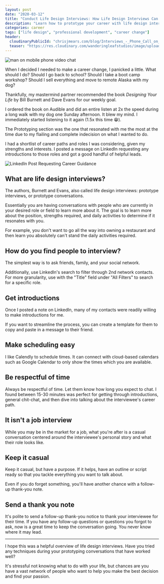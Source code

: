 ```yaml
---
layout: post
date: "2020-03-12"
title: "Conduct Life Design Interviews: How Life Design Interviews Can Help You Find Your Passion"
description: "Learn how to prototype your career with life design interviews. This guide explains how to find and conduct informational interviews with professionals in your desired field to make informed decisions about your career path."
categories: career
tags: ["life design", "professional development", "career change"]
header:
  cloudinaryPublicId: "chrisjmears.com/blog/Interviews_-_Phone_Call_on_Mobile.jpg"
  teaser: "https://res.cloudinary.com/wanderingleafstudios/image/upload/b_auto,c_pad,g_center,h_630,w_1200/v1537890988/chrisjmears.com/blog/Interviews_-_Phone_Call_on_Mobile.jpg"
---
```


![man on mobile phone video chat](https://res.cloudinary.com/wanderingleafstudios/image/upload/v1584053386/chrisjmears.com/blog/Interviews_-_Phone_Call_on_Mobile.jpg)

When I decided I needed to make a career change, I panicked a little. What should I do? Should I go back to school? Should I take a boot camp workshop? Should I sell everything and move to remote Alaska with my dog?

Thankfully, my mastermind partner recommended the book _Designing Your Life_ by Bill Burnett and Dave Evans for our weekly goal.

I ordered the book on Audible and did an entire listen at 2x the speed during a long walk with my dog one Sunday afternoon. It blew my mind. I immediately started listening to it again (1.5x this time 😁).

The Prototyping section was the one that resonated with me the most at the time due to my flailing and complete indecision on what I wanted to do.

I had a shortlist of career paths and roles I was considering, given my strengths and interests. I posted a message on LinkedIn requesting any introductions to those roles and got a good handful of helpful leads.

![LinkedIn Post Requesting Career Guidance](https://res.cloudinary.com/wanderingleafstudios/image/upload/v1584053270/chrisjmears.com/blog/Interviews_-_LinkedIn_Post.png)

## What are life design interviews?

The authors, Burnett and Evans, also called life design interviews: prototype interviews, or prototype conversations.

Essentially you are having conversations with people who are currently in your desired role or field to learn more about it. The goal is to learn more about the position, strengths required, and daily activities to determine if it resonates with you.

For example, you don't want to go all the way into owning a restaurant and then learn you absolutely can't stand the daily activities required.

## How do you find people to interview?

The simplest way is to ask friends, family, and your social network.

Additionally, use LinkedIn's search to filter through 2nd network contacts. For more granularity, use with the "Title" field under "All Filters" to search for a specific role.

## Get introductions

Once I posted a note on LinkedIn, many of my contacts were readily willing to make introductions for me.

If you want to streamline the process, you can create a template for them to copy and paste in a message to their friend.

## Make scheduling easy

I like Calendly to schedule times. It can connect with cloud-based calendars such as Google Calendar to only show the times which you are available.

## Be respectful of time

Always be respectful of time. Let them know how long you expect to chat. I found between 15-30 minutes was perfect for getting through introductions, general chit-chat, and then dive into talking about the interviewee's career path.

## It isn't a job interview

While you may be in the market for a job, what you're after is a casual conversation centered around the interviewee's personal story and what their role looks like.

## Keep it casual

Keep it casual, but have a purpose. If it helps, have an outline or script ready so that you tackle everything you want to talk about.

Even if you do forget something, you'll have another chance with a follow-up thank-you note.

## Send a thank you note

It's polite to send a follow-up thank-you notice to thank your interviewee for their time. If you have any follow-up questions or questions you forgot to ask, now is a great time to keep the conversation going. You never know where it may lead.

---

I hope this was a helpful overview of life design interviews. Have you tried any techniques during your prototyping conversations that have worked well?

It's stressful not knowing what to do with your life, but chances are you have a vast network of people who want to help you make the best decision and find your passion.
